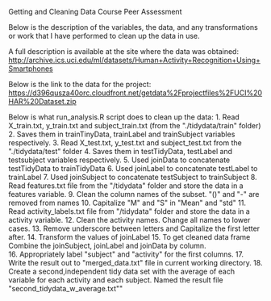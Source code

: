 Getting and Cleaning Data Course
Peer Assessment

Below is the description of the variables, the data, and any transformations or work that I have performed to clean up the data in use.

A full description is available at the site where the data was obtained:
http://archive.ics.uci.edu/ml/datasets/Human+Activity+Recognition+Using+Smartphones

Below is the link to the data for the project:
https://d396qusza40orc.cloudfront.net/getdata%2Fprojectfiles%2FUCI%20HAR%20Dataset.zip

Below is what run_analysis.R script does to clean up the data:
    1. Read X_train.txt, y_train.txt and subject_train.txt (from the "./tidydata/train" folder)
    2. Saves them in trainTinyData, trainLabel and trainSubject variables respectively.
    3. Read X_test.txt, y_test.txt and subject_test.txt from the "./tidydata/test" folder 
    4. Saves them in testTidyData, testLabel and testsubject variables respectively.
    5. Used joinData to concatenate testTidyData to trainTidyData
    6. Used joinLabel to concatenate testLabel to trainLabel
    7. Used joinSubject to concatenate testSubject to trainSubject
    8. Read features.txt file from the "/tidydata" folder and store the data in a features variable.
    9. Clean the column names of the subset. "()" and "-" are removed from names
    10. Capitalize "M" and "S" in "Mean" and "std"
    11. Read activity_labels.txt file from "/tidydata" folder and store the data in a activity variable.
    12. Clean the activity names. Change all names to lower cases. 
    13. Remove underscore between letters and Capitalize the first letter after.
    14. Transform the values of joinLabel
    15. To get cleaned data frame Combine the joinSubject, joinLabel and joinData by column.    
    16. Appropriately label "subject" and "activity" for the first columns. 
    17. Write the result out to "merged_data.txt" file in current working directory.
    18. Create a second,independent tidy data set with the average of each variable for each activity and each subject. Named the result file "second_tidydata_w_average.txt""
